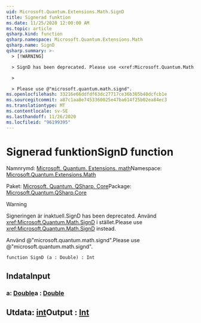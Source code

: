 ```yaml
---
uid: Microsoft.Quantum.Extensions.Math.SignD
title: Signerad funktion
ms.date: 11/25/2020 12:00:00 AM
ms.topic: article
qsharp.kind: function
qsharp.namespace: Microsoft.Quantum.Extensions.Math
qsharp.name: SignD
qsharp.summary: >-
  > [!WARNING]

  > SignD has been deprecated. Please use <xref:Microsoft.Quantum.Math.SignD> instead.

  >

  > Please use @"microsoft.quantum.math.signd".
ms.openlocfilehash: 33216e66ddfdf63dc27717ce36b365b40dcfcb1e
ms.sourcegitcommit: a87c1aa8e7453360025e47ba614f25b02ea84ec3
ms.translationtype: MT
ms.contentlocale: sv-SE
ms.lasthandoff: 11/26/2020
ms.locfileid: "96199395"
---
```

# <a name="signd-function"></a><span data-ttu-id="26d10-102">Signerad funktion</span><span class="sxs-lookup"><span data-stu-id="26d10-102">SignD function</span></span>

<span data-ttu-id="26d10-103">Namnrymd: [Microsoft. Quantum. Extensions. math](xref:Microsoft.Quantum.Extensions.Math)</span><span class="sxs-lookup"><span data-stu-id="26d10-103">Namespace: [Microsoft.Quantum.Extensions.Math](xref:Microsoft.Quantum.Extensions.Math)</span></span>

<span data-ttu-id="26d10-104">Paket: [Microsoft. Quantum. QSharp. Core](https://nuget.org/packages/Microsoft.Quantum.QSharp.Core)</span><span class="sxs-lookup"><span data-stu-id="26d10-104">Package: [Microsoft.Quantum.QSharp.Core](https://nuget.org/packages/Microsoft.Quantum.QSharp.Core)</span></span>


> [!WARNING]
> <span data-ttu-id="26d10-105">Signeringen är inaktuell.</span><span class="sxs-lookup"><span data-stu-id="26d10-105">SignD has been deprecated.</span></span> <span data-ttu-id="26d10-106">Använd <xref:Microsoft.Quantum.Math.SignD> i stället.</span><span class="sxs-lookup"><span data-stu-id="26d10-106">Please use <xref:Microsoft.Quantum.Math.SignD> instead.</span></span>
>
> <span data-ttu-id="26d10-107">Använd @"microsoft.quantum.math.signd".</span><span class="sxs-lookup"><span data-stu-id="26d10-107">Please use @"microsoft.quantum.math.signd".</span></span>



```qsharp
function SignD (a : Double) : Int
```


## <a name="input"></a><span data-ttu-id="26d10-108">Indata</span><span class="sxs-lookup"><span data-stu-id="26d10-108">Input</span></span>

### <a name="a--double"></a><span data-ttu-id="26d10-109">a: [Double](xref:microsoft.quantum.lang-ref.double)</span><span class="sxs-lookup"><span data-stu-id="26d10-109">a : [Double](xref:microsoft.quantum.lang-ref.double)</span></span>





## <a name="output--int"></a><span data-ttu-id="26d10-110">Utdata: [int](xref:microsoft.quantum.lang-ref.int)</span><span class="sxs-lookup"><span data-stu-id="26d10-110">Output : [Int](xref:microsoft.quantum.lang-ref.int)</span></span>

